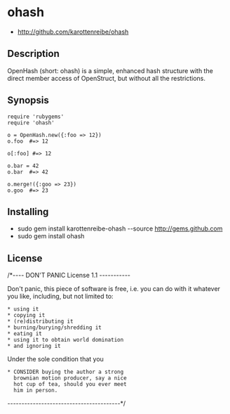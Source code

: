 ohash
=====

* http://github.com/karottenreibe/ohash

Description
-----------

OpenHash (short: ohash) is a simple, enhanced hash structure with the direct
member access of OpenStruct, but without all the restrictions.

Synopsis
--------

    require 'rubygems'
    require 'ohash'

    o = OpenHash.new({:foo => 12})
    o.foo  #=> 12

    o[:foo] #=> 12

    o.bar = 42
    o.bar  #=> 42

    o.merge!({:goo => 23})
    o.goo  #=> 23

Installing
----------

*   sudo gem install karottenreibe-ohash --source http://gems.github.com
*   sudo gem install ohash

License
-------

/*---- DON'T PANIC License 1.1 -----------

  Don't panic, this piece of software is
  free, i.e. you can do with it whatever
  you like, including, but not limited to:
  
    * using it
    * copying it
    * (re)distributing it
    * burning/burying/shredding it
    * eating it
    * using it to obtain world domination
    * and ignoring it
  
  Under the sole condition that you
  
    * CONSIDER buying the author a strong
      brownian motion producer, say a nice
      hot cup of tea, should you ever meet
      him in person.

----------------------------------------*/

